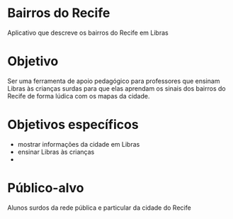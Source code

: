 # Bairros do Recife
Aplicativo que descreve os bairros do Recife em Libras

# Objetivo
Ser uma ferramenta de apoio pedagógico para professores que ensinam Libras às crianças surdas para que elas aprendam os sinais dos bairros do Recife de forma lúdica com os mapas da cidade.

# Objetivos específicos
 - mostrar informações da cidade em Libras
 - ensinar Libras às crianças
 - 

# Público-alvo
 Alunos surdos da rede pública e particular da cidade do Recife
 
